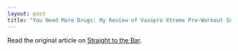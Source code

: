 ```yaml
---
layout: post
title: "You Need More Drugs: My Review of Vasopro Xtreme Pre-Workout Supplement"
---
```

Read the original article on [Straight to the Bar][].

[Straight to the Bar]: http://straighttothebar.com/articles/2012/04/you_need_more_drugs/

